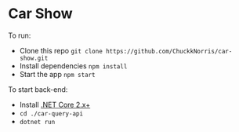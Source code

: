 # Car Show

To run:
 - Clone this repo `git clone https://github.com/ChuckkNorris/car-show.git`
 - Install dependencies `npm install`
 - Start the app `npm start`

To start back-end:
 - Install [.NET Core 2.x+](https://www.microsoft.com/net/learn/get-started)
 - `cd ./car-query-api`
 - `dotnet run`
